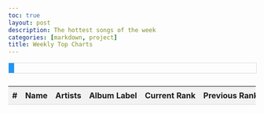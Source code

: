 ```yaml
---
toc: true
layout: post
description: The hottest songs of the week
categories: [markdown, project]
title: Weekly Top Charts
---
```


<html>
<head>
	<title>Top Songs</title>
	<style>
		.container {
			max-width: 800px;
			margin: 0 auto;
		}
		.table-container {
			overflow-x: auto;
		}
		table {
			width: 100%;
			border-collapse: collapse;
		}
		th, td {
			padding: 8px;
			text-align: left;
			border-bottom: 1px solid #ddd;
			white-space: nowrap;
			overflow: hidden;
			text-overflow: ellipsis;
		}
		th {
			background-color: #f2f2f2;
		}
		.loading-bar {
			width: 100%;
			height: 20px;
			border: 1px solid #ddd;
			margin-bottom: 10px;
		}
		.loading-progress {
			width: 0%;
			height: 100%;
			background-color: #2196F3;
			animation: loading-progress 3s linear forwards;
		}
		@keyframes loading-progress {
			0% {
				width: 0%;
			}
			100% {
				width: 100%;
			}
		}
	</style>
</head>
<head>
    <!-- load jQuery and DataTables style and scripts -->
    <link rel="stylesheet" type="text/css" href="https://cdn.datatables.net/1.13.4/css/jquery.dataTables.min.css">
    <script type="text/javascript" language="javascript" src="https://code.jquery.com/jquery-3.6.0.min.js"></script>
    <script>var define = null;</script>
    <script type="text/javascript" language="javascript" src="https://cdn.datatables.net/1.13.4/js/jquery.dataTables.min.js"></script>
</head>
<body>
	<div class="container">
		<div class="loading-bar">
			<div class="loading-progress"></div>
		</div>
		<div class="table-container">
			<table id="topSongsTable" class="table" style="width:100%">
				<thead>
					<tr>
						<th>#</th>
						<th>Name</th>
						<th>Artists</th>
						<th>Album Label</th>
						<th>Current Rank</th>
						<th>Previous Rank</th>
						<th>Peak Rank</th>
						<th>Peak Date</th>
						<th>Entry Rank</th>
						<th>Entry Date</th>
						<th>Appearances on Chart</th>
						<th>Consecutive Appearances</th>
					</tr>
				</thead>
				<tbody id="tableBody"></tbody>
			</table>
		</div>
	</div>
    <script>
        $(document).ready(function() {
			// Show loading bar
			$(".loading-bar").show();
			
            const url = 'https://spotify-scraper.p.rapidapi.com/v1/chart/tracks/top';
            const options = {
                method: 'GET',
                headers: {
                    'X-RapidAPI-Key': '4abcb54450msh7468dfd72294e89p18fbaajsn6d4200063b39',
                    'X-RapidAPI-Host': 'spotify-scraper.p.rapidapi.com'
                }
            };
            fetch(url, options)
                .then(response => {
                    if (!response.ok) {
                        throw new Error('API response failed');
                    }
                    return response.json();
                })
                .then(data => {
                    let tableHTML = '';
                    data.tracks.forEach((track, index) => {
                        const artists = track.artists.map(artist => artist.name).join(', ');
                        tableHTML += `
                            <tr>
                                <td>${index + 1}</td>
                                <td>${track.name}</td>
                                <td>${artists}</td>
                                <td>${track.album.label}</td>
                                <td>${track.chartData.currentRank}</td>
                                <td>${track.chartData.previousRank}</td>
                                <td>${track.chartData.peakRank}</td>
                                <td>${track.chartData.peakDate}</td>
                                <td>${track.chartData.entryRank}</td>
                                <td>${track.chartData.entryDate}</td>
                                <td>${track.chartData.appearancesOnChart}</td>
                                <td>${track.chartData.consecutiveAppearancesOnChart}</td>
                            </tr>`;
                    });
                    $('#tableBody').html(tableHTML);
                    $('#topSongsTable').DataTable();
					
					// Hide loading bar
					$(".loading-bar").hide();
                })
                .catch(error => {
                    console.error('Error:', error);
                });
        });
    </script>
</body>
</html>


